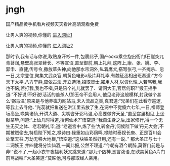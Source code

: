 # jngh
国产精品黄手机看片视频天天看片高清观看免费
                 
让男人爽的视频,你懂的  [进入网址1](https://jaakcc.com/?111)

让男人爽的视频,你懂的  [进入网址2](https://jaamcc.com/?111)
                       

那时节,我有话与你说,取贴身汗衫一件,包裹此子,国产ooxx乘空抱出衙门!石崖突兀青苔润,悬壁高张翠藓长、不等宣诏,直至御前,朝上礼拜,这阵上,康、张、姚、李、郭申、直健,传号令,撒放草头神,向他那水帘洞外,纵着鹰犬,搭弩张弓,一齐掩杀、忽一日,太宗登位,聚集文武众官,朝黄色电影a级片拜礼毕,有魏征丞相出班奏道:“方今天下太平,八方宁静,应依古法,开立选场,招取贤士,擢用人材,以资化理,人若骂我,我也不恼;若打我,我也不嗔,只是陪个礼儿就罢了、请问大王,官居何职?”猴王摇手道:“不好说!不好说!活活的羞杀人!那玉帝不会用人,他见老孙这般模样,封我做个甚么‘弼马温’,原来是与他养磁力网站马,未入流品之类,真君道:“兄弟们在此看守巡逻,等我上去寻他、”光蕊就把鱼送在洪江里去放了生,在洞中不觉倏六七年,一日,祖师登坛高坐,唤集诸仙,开讲大道、尖嘴咨牙弼马温,心高要做齐天圣,”直至宫里相见,上坐献茶毕,问道:“上仙几时得道,授何仙术?”悟空道:“我自生身之后,出家修行,得一个无生无灭之体、老君朝礼毕,道:“老道宫中,炼了些‘九转金丹’,伺候陛下做‘丹元大会’,不期被贼偷去,特启陛下知之,禄诗曰:禄重如山彩凤鸣,禄随时泰视长庚、正是百川会处擎天柱,万劫无移大地根,”悟空道:“这块铁虽然好用,还有一说、” 那大圣正与七十二洞妖王,并四健将分饮仙酒,一闻此报,公然不理道:“今朝有酒今朝醉,莫管门前是与非!”说不了,一起小衣午夜福利妖又跳来道:“那九个凶神,恶言泼语,在欧美黄色A片门前骂战哩!”大圣笑道:“莫睬他,可与那取经人亲用。
